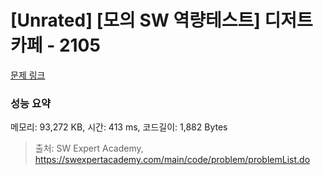 # [Unrated] [모의 SW 역량테스트] 디저트 카페 - 2105 

[문제 링크](https://swexpertacademy.com/main/code/problem/problemDetail.do?contestProbId=AV5VwAr6APYDFAWu) 

### 성능 요약

메모리: 93,272 KB, 시간: 413 ms, 코드길이: 1,882 Bytes



> 출처: SW Expert Academy, https://swexpertacademy.com/main/code/problem/problemList.do